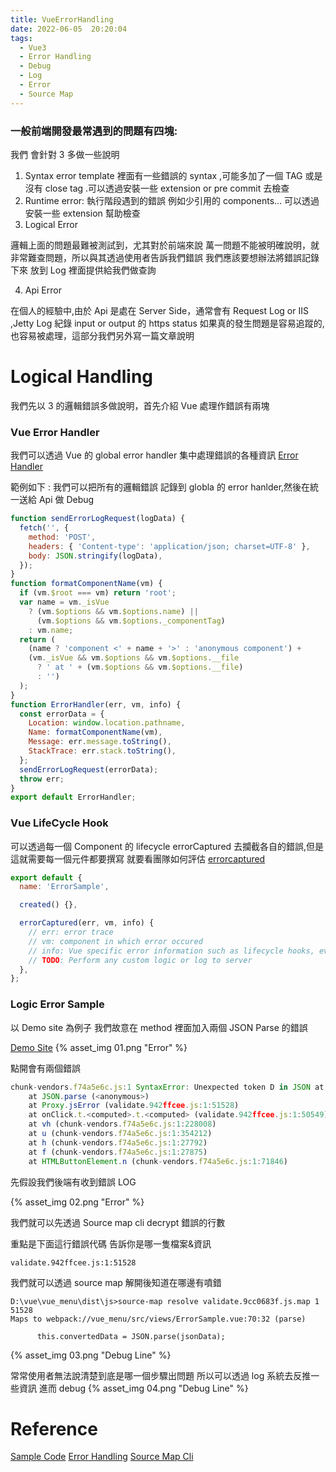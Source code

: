```yaml
---
title: VueErrorHandling
date: 2022-06-05  20:20:04
tags:
  - Vue3
  - Error Handling
  - Debug
  - Log
  - Error
  - Source Map
---
```


### 一般前端開發最常遇到的問題有四塊:

我們 會針對 3 多做一些說明

1. Syntax error
   template 裡面有一些錯誤的 syntax ,可能多加了一個 TAG 或是沒有 close tag .可以透過安裝一些 extension or pre commit 去檢查
2. Runtime error: 執行階段遇到的錯誤
   例如少引用的 components... 可以透過安裝一些 extension 幫助檢查
3. Logical Error

邏輯上面的問題最難被測試到，尤其對於前端來說 萬一問題不能被明確說明，就非常難查問題，所以與其透過使用者告訴我們錯誤
我們應該要想辦法將錯誤記錄下來 放到 Log 裡面提供給我們做查詢

4. Api Error

在個人的經驗中,由於 Api 是處在 Server Side，通常會有 Request Log or IIS ,Jetty Log 紀錄 input or output 的 https status
如果真的發生問題是容易追蹤的,也容易被處理，這部分我們另外寫一篇文章說明

# Logical Handling

我們先以 3 的邏輯錯誤多做說明，首先介紹 Vue 處理作錯誤有兩塊

### Vue Error Handler

我們可以透過 Vue 的 global error handler 集中處理錯誤的各種資訊
[Error Handler](https://vuejs.org/api/application.html#app-config-errorhandler)

範例如下 : 我們可以把所有的邏輯錯誤 記錄到 globla 的 error hanlder,然後在統一送給 Api 做 Debug

```javascript
function sendErrorLogRequest(logData) {
  fetch('', {
    method: 'POST',
    headers: { 'Content-type': 'application/json; charset=UTF-8' },
    body: JSON.stringify(logData),
  });
}
function formatComponentName(vm) {
  if (vm.$root === vm) return 'root';
  var name = vm._isVue
    ? (vm.$options && vm.$options.name) ||
      (vm.$options && vm.$options._componentTag)
    : vm.name;
  return (
    (name ? 'component <' + name + '>' : 'anonymous component') +
    (vm._isVue && vm.$options && vm.$options.__file
      ? ' at ' + (vm.$options && vm.$options.__file)
      : '')
  );
}
function ErrorHandler(err, vm, info) {
  const errorData = {
    Location: window.location.pathname,
    Name: formatComponentName(vm),
    Message: err.message.toString(),
    StackTrace: err.stack.toString(),
  };
  sendErrorLogRequest(errorData);
  throw err;
}
export default ErrorHandler;
```

### Vue LifeCycle Hook

可以透過每一個 Component 的 lifecycle errorCaptured 去攔截各自的錯誤,但是這就需要每一個元件都要撰寫
就要看團隊如何評估
[errorcaptured](https://vuejs.org/api/options-lifecycle.html#errorcaptured)

```javascript
export default {
  name: 'ErrorSample',

  created() {},

  errorCaptured(err, vm, info) {
    // err: error trace
    // vm: component in which error occured
    // info: Vue specific error information such as lifecycle hooks, events etc.
    // TODO: Perform any custom logic or log to server
  },
};
```

### Logic Error Sample

以 Demo site 為例子
我們故意在 method 裡面加入兩個 JSON Parse 的錯誤

[Demo Site](https://vue-menu.herokuapp.com/error-sample)
{% asset_img 01.png "Error" %}

點開會有兩個錯誤

```javascript
chunk-vendors.f74a5e6c.js:1 SyntaxError: Unexpected token D in JSON at position 0
    at JSON.parse (<anonymous>)
    at Proxy.jsError (validate.942ffcee.js:1:51528)
    at onClick.t.<computed>.t.<computed> (validate.942ffcee.js:1:50549)
    at vh (chunk-vendors.f74a5e6c.js:1:228008)
    at u (chunk-vendors.f74a5e6c.js:1:354212)
    at h (chunk-vendors.f74a5e6c.js:1:27792)
    at f (chunk-vendors.f74a5e6c.js:1:27875)
    at HTMLButtonElement.n (chunk-vendors.f74a5e6c.js:1:71846)
```

先假設我們後端有收到錯誤 LOG

{% asset_img 02.png "Error" %}

我們就可以先透過 Source map cli decrypt 錯誤的行數

重點是下面這行錯誤代碼 告訴你是哪一隻檔案&資訊

```
validate.942ffcee.js:1:51528
```

我們就可以透過 source map 解開後知道在哪邊有噴錯

```
D:\vue\vue_menu\dist\js>source-map resolve validate.9cc0683f.js.map 1 51528
Maps to webpack://vue_menu/src/views/ErrorSample.vue:70:32 (parse)

      this.convertedData = JSON.parse(jsonData);
```

{% asset_img 03.png "Debug Line" %}

常常使用者無法說清楚到底是哪一個步驟出問題 所以可以透過 log 系統去反推一些資訊 進而 debug
{% asset_img 04.png "Debug Line" %}

# Reference

[Sample Code](https://github.com/Josephmtsai/vue_menu)
[Error Handling](https://medium.com/js-dojo/error-exception-handling-in-vue-js-application-6c26eeb6b3e4)
[Source Map Cli](https://www.npmjs.com/package/source-map-cli)
